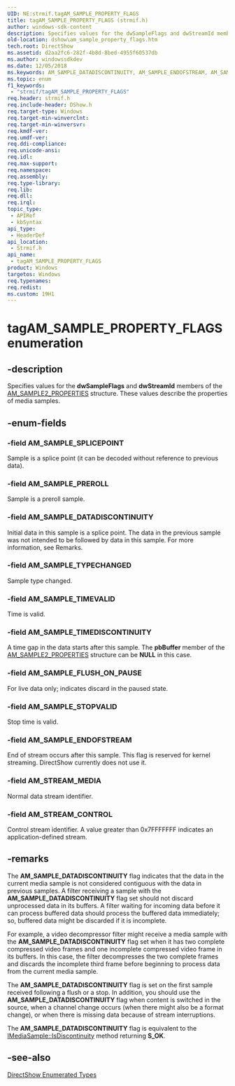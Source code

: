 ```yaml
---
UID: NE:strmif.tagAM_SAMPLE_PROPERTY_FLAGS
title: tagAM_SAMPLE_PROPERTY_FLAGS (strmif.h)
author: windows-sdk-content
description: Specifies values for the dwSampleFlags and dwStreamId members of the AM_SAMPLE2_PROPERTIES structure. These values describe the properties of media samples.
old-location: dshow\am_sample_property_flags.htm
tech.root: DirectShow
ms.assetid: d2aa2fc6-282f-4b8d-8bed-4955f60537db
ms.author: windowssdkdev
ms.date: 12/05/2018
ms.keywords: AM_SAMPLE_DATADISCONTINUITY, AM_SAMPLE_ENDOFSTREAM, AM_SAMPLE_FLUSH_ON_PAUSE, AM_SAMPLE_PREROLL, AM_SAMPLE_PROPERTY_FLAGS , AM_SAMPLE_PROPERTY_FLAGSEnumeration, AM_SAMPLE_SPLICEPOINT, AM_SAMPLE_STOPVALID, AM_SAMPLE_TIMEDISCONTINUITY, AM_SAMPLE_TIMEVALID, AM_SAMPLE_TYPECHANGED, AM_STREAM_CONTROL, AM_STREAM_MEDIA, dshow.am_sample_property_flags, strmif/AM_SAMPLE_DATADISCONTINUITY, strmif/AM_SAMPLE_ENDOFSTREAM, strmif/AM_SAMPLE_FLUSH_ON_PAUSE, strmif/AM_SAMPLE_PREROLL, strmif/AM_SAMPLE_SPLICEPOINT, strmif/AM_SAMPLE_STOPVALID, strmif/AM_SAMPLE_TIMEDISCONTINUITY, strmif/AM_SAMPLE_TIMEVALID, strmif/AM_SAMPLE_TYPECHANGED, strmif/AM_STREAM_CONTROL, strmif/AM_STREAM_MEDIA, strmif/tagAM_SAMPLE_PROPERTY_FLAGS, tagAM_SAMPLE_PROPERTY_FLAGS, tagAM_SAMPLE_PROPERTY_FLAGS enumeration [DirectShow]
ms.topic: enum
f1_keywords: 
 - "strmif/tagAM_SAMPLE_PROPERTY_FLAGS"
req.header: strmif.h
req.include-header: DShow.h
req.target-type: Windows
req.target-min-winverclnt: 
req.target-min-winversvr: 
req.kmdf-ver: 
req.umdf-ver: 
req.ddi-compliance: 
req.unicode-ansi: 
req.idl: 
req.max-support: 
req.namespace: 
req.assembly: 
req.type-library: 
req.lib: 
req.dll: 
req.irql: 
topic_type:
 - APIRef
 - kbSyntax
api_type:
 - HeaderDef
api_location:
 - Strmif.h
api_name:
 - tagAM_SAMPLE_PROPERTY_FLAGS
product: Windows
targetos: Windows
req.typenames: 
req.redist: 
ms.custom: 19H1
---
```


# tagAM_SAMPLE_PROPERTY_FLAGS enumeration


## -description



Specifies values for the <b>dwSampleFlags</b> and <b>dwStreamId</b> members of the <a href="https://docs.microsoft.com/windows/desktop/api/strmif/ns-strmif-tagam_sample2_properties">AM_SAMPLE2_PROPERTIES</a> structure. These values describe the properties of media samples.




## -enum-fields




### -field AM_SAMPLE_SPLICEPOINT

Sample is a splice point (it can be decoded without reference to previous data).
          


### -field AM_SAMPLE_PREROLL

Sample is a preroll sample.
          


### -field AM_SAMPLE_DATADISCONTINUITY

Initial data in this sample is a splice point. The data in the previous sample was not intended to be followed by data in this sample. For more information, see Remarks.
          


### -field AM_SAMPLE_TYPECHANGED

Sample type changed.
          


### -field AM_SAMPLE_TIMEVALID

Time is valid.
          


### -field AM_SAMPLE_TIMEDISCONTINUITY

A time gap in the data starts after this sample. The <b>pbBuffer</b> member of the <a href="https://docs.microsoft.com/windows/desktop/api/strmif/ns-strmif-tagam_sample2_properties">AM_SAMPLE2_PROPERTIES</a> structure can be <b>NULL</b> in this case.


### -field AM_SAMPLE_FLUSH_ON_PAUSE

For live data only; indicates discard in the paused state.
          


### -field AM_SAMPLE_STOPVALID

Stop time is valid.
          


### -field AM_SAMPLE_ENDOFSTREAM

End of stream occurs after this sample. This flag is reserved for kernel streaming. DirectShow currently does not use it.
          


### -field AM_STREAM_MEDIA

Normal data stream identifier.
          


### -field AM_STREAM_CONTROL

Control stream identifier. A value greater than 0x7FFFFFFF indicates an application-defined stream.
          


## -remarks



The <b>AM_SAMPLE_DATADISCONTINUITY</b> flag indicates that the data in the current media sample is not considered contiguous with the data in previous samples. A filter receiving a sample with the <b>AM_SAMPLE_DATADISCONTINUITY</b> flag set should not discard unprocessed data in its buffers. A filter waiting for incoming data before it can process buffered data should process the buffered data immediately; so, buffered data might be discarded if it is incomplete.

For example, a video decompressor filter might receive a media sample with the <b>AM_SAMPLE_DATADISCONTINUITY</b> flag set when it has two complete compressed video frames and one incomplete compressed video frame in its buffers. In this case, the filter decompresses the two complete frames and discards the incomplete third frame before beginning to process data from the current media sample.

The <b>AM_SAMPLE_DATADISCONTINUITY</b> flag is set on the first sample received following a flush or a stop. In addition, you should use the <b>AM_SAMPLE_DATADISCONTINUITY</b> flag when content is switched in the source, when a channel change occurs (when there might also be a format change), or when there is missing data because of stream interruptions.

The <b>AM_SAMPLE_DATADISCONTINUITY</b> flag is equivalent to the <a href="https://docs.microsoft.com/windows/desktop/api/strmif/nf-strmif-imediasample-isdiscontinuity">IMediaSample::IsDiscontinuity</a> method returning <b>S_OK</b>.




## -see-also




<a href="https://docs.microsoft.com/windows/desktop/DirectShow/directshow-enumerated-types">DirectShow Enumerated Types</a>
 

 

